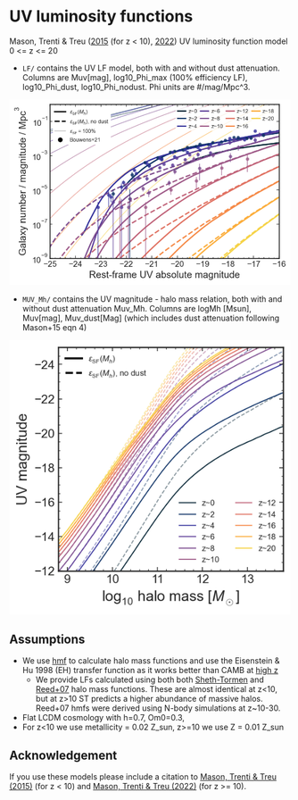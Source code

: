 # UV luminosity functions
Mason, Trenti & Treu ([2015](https://ui.adsabs.harvard.edu/abs/2015ApJ...813...21M/abstract) (for z < 10), [2022](https://ui.adsabs.harvard.edu/abs/2022arXiv220714808M/abstract)) UV luminosity function model 0 <= z <= 20

- `LF/` contains the UV LF model, both with and without dust attenuation. Columns are Muv[mag], log10_Phi_max (100% efficiency LF), log10_Phi_dust, log10_Phi_nodust. Phi units are #/mag/Mpc^3.

![LF](LF/LF_Reed07.png)
- `MUV_Mh/` contains the UV magnitude - halo mass relation, both with and without dust attenuation
Muv_Mh. Columns are logMh [Msun], Muv[mag], Muv_dust[Mag] (which includes dust attenuation following Mason+15 eqn 4)

![MUV_Mh](Muv_Mh/Muv_Mh.png)

## Assumptions
- We use [hmf](https://hmf.readthedocs.io/en/latest/) to calculate halo mass functions and use the Eisenstein & Hu 1998 (EH) transfer function as it works better than CAMB at [high z](https://github.com/halomod/hmf/issues/90)
  + We provide LFs calculated using both both [Sheth-Tormen](https://ui.adsabs.harvard.edu/abs/2001MNRAS.323....1S/abstract) and [Reed+07](https://ui.adsabs.harvard.edu/abs/2007MNRAS.374....2R/abstract) halo mass functions. These are almost identical at z<10, but at z>10 ST predicts a higher abundance of massive halos. Reed+07 hmfs were derived using N-body simulations at z~10-30.
- Flat LCDM cosmology with h=0.7, Om0=0.3,
- For z<10 we use metallicity = 0.02 Z_sun, z>=10 we use Z = 0.01 Z_sun

## Acknowledgement
If you use these models please include a citation to [Mason, Trenti & Treu (2015)](https://ui.adsabs.harvard.edu/abs/2015ApJ...813...21M/abstract) (for z < 10) and [Mason, Trenti & Treu (2022)](https://ui.adsabs.harvard.edu/abs/2022arXiv220714808M/abstract) (for z >= 10).
